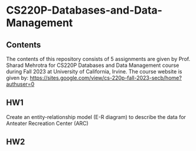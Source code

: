 # CS220P-Databases-and-Data-Management
## Contents
The contents of this repository consists of 5 assignments are given by Prof. Sharad Mehrotra for CS220P Databases and Data Management course during Fall 2023 at University of California, Irvine. The course website is given by: https://sites.google.com/view/cs-220p-fall-2023-secb/home?authuser=0
## HW1
Create an entity-relationship model (E-R diagram) to describe the data for Anteater Recreation Center (ARC)
## HW2

